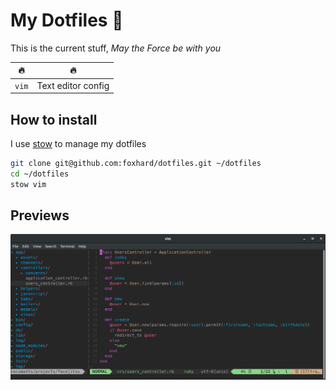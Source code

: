 # My Dotfiles :feet:

This is the current stuff, _May the Force be with you_

|:fire:|:fire:|
| --- | --- |
| `vim` | Text editor config |


## How to install
I use [stow](https://www.gnu.org/software/stow/) to manage my dotfiles

```zsh
git clone git@github.com:foxhard/dotfiles.git ~/dotfiles
cd ~/dotfiles
stow vim
```
## Previews
![](https://raw.githubusercontent.com/foxhard/dotfiles/master/previews/vim-preview.png)
